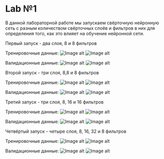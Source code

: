 # Lab №1

В данной лабораторной работе мы запускаем свёрточную нейронную сеть с разным количеством свёрточных слоёв и фильтров в них для определения того, как это влияет на обучение нейронной сети.

Первый запуск - два слоя, 8 и 8 фильтров

Тренировочные данные:
![Image alt](https://github.com/DmitryLemon/SMOMI/blob/lab1/Lab1/Graphics/NN-8-8-train-acc.png)
![Image alt](https://github.com/DmitryLemon/SMOMI/blob/lab1/Lab1/Graphics/NN-8-8-train-loss.png)

Валидационные данные:
![Image alt](https://github.com/DmitryLemon/SMOMI/blob/lab1/Lab1/Graphics/NN-8-8-val-acc.png)
![Image alt](https://github.com/DmitryLemon/SMOMI/blob/lab1/Lab1/Graphics/NN-8-8-val-loss.png)


Второй запуск - три слоя, 8,8 и 8 фильтров

Тренировочные данные:
![Image alt](https://github.com/DmitryLemon/SMOMI/blob/lab1/Lab1/Graphics/NN-8-8-8-train-acc.png)
![Image alt](https://github.com/DmitryLemon/SMOMI/blob/lab1/Lab1/Graphics/NN-8-8-8-train-loss.png)

Валидационные данные:
![Image alt](https://github.com/DmitryLemon/SMOMI/blob/lab1/Lab1/Graphics/NN-8-8-8-val-acc.png)
![Image alt](https://github.com/DmitryLemon/SMOMI/blob/lab1/Lab1/Graphics/NN-8-8-8-val-loss.png)


Третий запуск - три слоя, 8, 16 и 16 фильтров

Тренировочные данные:
![Image alt](https://github.com/DmitryLemon/SMOMI/blob/lab1/Lab1/Graphics/NN-8-16-16-train-acc.png)
![Image alt](https://github.com/DmitryLemon/SMOMI/blob/lab1/Lab1/Graphics/NN-8-16-16-train-loss.png)

Валидационные данные:
![Image alt](https://github.com/DmitryLemon/SMOMI/blob/lab1/Lab1/Graphics/NN-8-16-16-val-acc.png)
![Image alt](https://github.com/DmitryLemon/SMOMI/blob/lab1/Lab1/Graphics/NN-8-16-16-val-loss.png)


Четвёртый запуск - четыре слоя, 8, 16, 32 и 8 фильтров

Тренировочные данные:
![Image alt](https://github.com/DmitryLemon/SMOMI/blob/lab1/Lab1/Graphics/NN-8-16-32-8-train-acc.png)
![Image alt](https://github.com/DmitryLemon/SMOMI/blob/lab1/Lab1/Graphics/NN-8-16-32-8-train-loss.png)

Валидационные данные:
![Image alt](https://github.com/DmitryLemon/SMOMI/blob/lab1/Lab1/Graphics/NN-8-16-32-8-val-acc.png)
![Image alt](https://github.com/DmitryLemon/SMOMI/blob/lab1/Lab1/Graphics/NN-8-16-32-8-val-loss.png)
